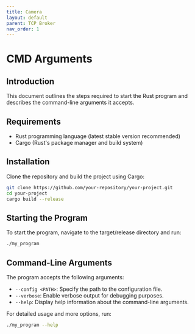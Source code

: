 ```yaml
---
title: Camera
layout: default
parent: TCP Broker
nav_order: 1
---
```

# CMD Arguments

## Introduction
This document outlines the steps required to start the Rust program and describes the command-line arguments it accepts.

## Requirements
- Rust programming language (latest stable version recommended)
- Cargo (Rust's package manager and build system)

## Installation
Clone the repository and build the project using Cargo:
```bash
git clone https://github.com/your-repository/your-project.git
cd your-project
cargo build --release
```

## Starting the Program
To start the program, navigate to the target/release directory and run:
```bash
./my_program
```

## Command-Line Arguments
The program accepts the following arguments:
- `--config <PATH>`: Specify the path to the configuration file.
- `--verbose`: Enable verbose output for debugging purposes.
- `--help`: Display help information about the command-line arguments.

For detailed usage and more options, run:
```bash
./my_program --help
```
